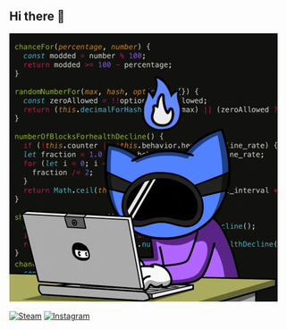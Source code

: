 ## Hi there 👋

![Code Hacking GIF](assets/code-hacking.gif.gif)


[![Steam](https://img.shields.io/badge/Steam-000000?style=for-the-badge&logo=steam&logoColor=white)](https://steamcommunity.com/id/StEfiX2617/)
[![Instagram](https://img.shields.io/badge/Instagram-E4405F?style=for-the-badge&logo=instagram&logoColor=white)](https://www.instagram.com/stefix93?igsh=cTdsa2tlOXk1eWJq&utm_source=qr)

